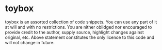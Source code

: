toybox
======

toybox is an assorted collection of code snippets. You can use any part of it at will and with no restrictions. You are nither oblidged nor encouraged to provide credit to the author, supply source, highlight changes against original, etc. Above statement constitutes the only licence to this code and will not change in future.

